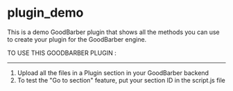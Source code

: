 plugin_demo
===========
This is a demo GoodBarber plugin that shows all the methods you can use to create your plugin for the GoodBarber engine.

TO USE THIS GOODBARBER PLUGIN :
*******************************

1. Upload all the files in a Plugin section in your GoodBarber backend
2. To test the "Go to section" feature, put your section ID in the script.js file
